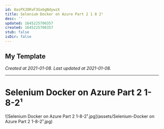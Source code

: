 ```yaml
---
id: 0asPXJORvF3Gx6gNdywzX
title: Selenium Docker on Azure Part 2 1 8 2¹
desc: ''
updated: 1645225706357
created: 1645225706357
stub: false
isDir: false
---
```

My Template
---

_Created at 2021-01-08._
_Last updated at 2021-01-08._




---

# Selenium Docker on Azure Part 2 1-8-2¹


![Selenium Docker on Azure Part 2 1-8-2¹.jpg](assets/Selenium-Docker on Azure Part 2 1-8-2¹.jpg)

